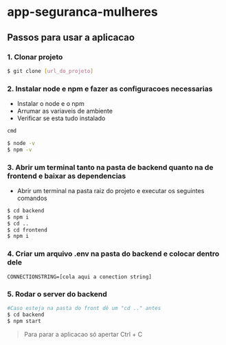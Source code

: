 # app-seguranca-mulheres
## Passos para usar a aplicacao

### 1. Clonar projeto
```bash
$ git clone [url_do_projeto]
```

### 2. Instalar node e npm e fazer as configuracoes necessarias

- Instalar o node e o npm
- Arrumar as variaveis de ambiente
- Verificar se esta tudo instalado

```bash
cmd

$ node -v
$ npm -v
```


### 3. Abrir um terminal tanto na pasta de backend quanto na de frontend e baixar as dependencias

- Abrir um terminal na pasta raiz do projeto e executar os seguintes comandos
```bash
$ cd backend 
$ npm i
$ cd ..
$ cd frontend
$ npm i 
```
### 4. Criar um arquivo .env na pasta do backend e colocar dentro dele 
```text
CONNECTIONSTRING=[cola aqui a conection string]
```

### 5. Rodar o server do backend 

```bash
#Caso esteja na pasta do front dê um "cd .." antes
$ cd backend
$ npm start
```

> Para parar a aplicacao só apertar Ctrl + C
